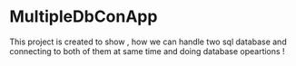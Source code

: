 # MultipleDbConApp
This project is created to show , how we can handle two sql database and connecting to both of them at same time and doing database opeartions !
